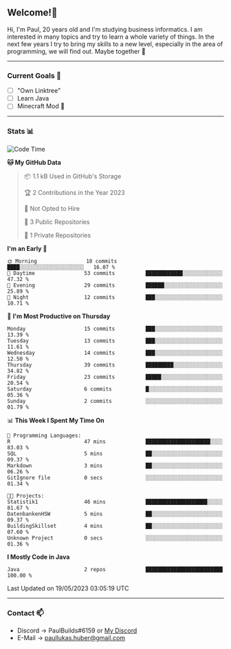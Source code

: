 ## Welcome!👋

Hi, I'm Paul, 20 years old and I'm studying business informatics. I am interested in many topics and try to learn a whole variety of things. In the next few years I try to bring my skills to a new level, especially in the area of programming, we will find out.
Maybe together 🤙

---
### Current Goals 🥅

- [ ] "Own Linktree"
- [ ] Learn Java
- [ ] Minecraft Mod 👀

---
### Stats 📊

<!--START_SECTION:waka-->
![Code Time](http://img.shields.io/badge/Code%20Time-65%20hrs%209%20mins-blue)

**🐱 My GitHub Data** 

> 📦 1.1 kB Used in GitHub's Storage 
 > 
> 🏆 2 Contributions in the Year 2023
 > 
> 🚫 Not Opted to Hire
 > 
> 📜 3 Public Repositories 
 > 
> 🔑 1 Private Repositories 
 > 
**I'm an Early 🐤** 

```text
🌞 Morning                18 commits          ████░░░░░░░░░░░░░░░░░░░░░   16.07 % 
🌆 Daytime                53 commits          ████████████░░░░░░░░░░░░░   47.32 % 
🌃 Evening                29 commits          ██████░░░░░░░░░░░░░░░░░░░   25.89 % 
🌙 Night                  12 commits          ███░░░░░░░░░░░░░░░░░░░░░░   10.71 % 
```
📅 **I'm Most Productive on Thursday** 

```text
Monday                   15 commits          ███░░░░░░░░░░░░░░░░░░░░░░   13.39 % 
Tuesday                  13 commits          ███░░░░░░░░░░░░░░░░░░░░░░   11.61 % 
Wednesday                14 commits          ███░░░░░░░░░░░░░░░░░░░░░░   12.50 % 
Thursday                 39 commits          █████████░░░░░░░░░░░░░░░░   34.82 % 
Friday                   23 commits          █████░░░░░░░░░░░░░░░░░░░░   20.54 % 
Saturday                 6 commits           █░░░░░░░░░░░░░░░░░░░░░░░░   05.36 % 
Sunday                   2 commits           ░░░░░░░░░░░░░░░░░░░░░░░░░   01.79 % 
```


📊 **This Week I Spent My Time On** 

```text
💬 Programming Languages: 
R                        47 mins             █████████████████████░░░░   83.03 % 
SQL                      5 mins              ██░░░░░░░░░░░░░░░░░░░░░░░   09.37 % 
Markdown                 3 mins              ██░░░░░░░░░░░░░░░░░░░░░░░   06.26 % 
GitIgnore file           0 secs              ░░░░░░░░░░░░░░░░░░░░░░░░░   01.34 % 

🐱‍💻 Projects: 
Statistik1               46 mins             ████████████████████░░░░░   81.67 % 
DatenbankenHSW           5 mins              ██░░░░░░░░░░░░░░░░░░░░░░░   09.37 % 
BuildingSkillset         4 mins              ██░░░░░░░░░░░░░░░░░░░░░░░   07.60 % 
Unknown Project          0 secs              ░░░░░░░░░░░░░░░░░░░░░░░░░   01.36 % 
```

**I Mostly Code in Java** 

```text
Java                     2 repos             █████████████████████████   100.00 % 
```




 Last Updated on 19/05/2023 03:05:19 UTC
<!--END_SECTION:waka-->

---
### Contact 📫

* Discord -> PaulBuilds#6159 or [My Discord](https://discord.gg/7kq6UnB)
* E-Mail -> paullukas.huber@gmail.com
